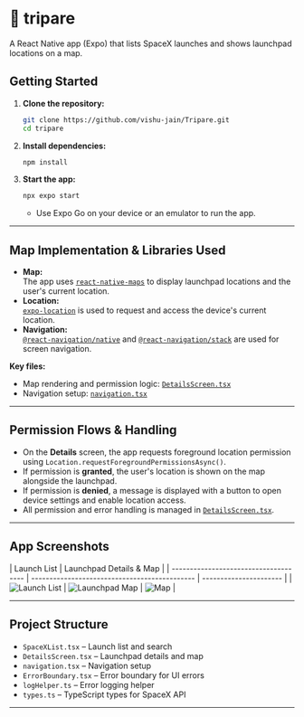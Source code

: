 # 🚀 tripare

A React Native app (Expo) that lists SpaceX launches and shows launchpad locations on a map.

## Getting Started

1. **Clone the repository:**

   ```sh
   git clone https://github.com/vishu-jain/Tripare.git
   cd tripare
   ```

2. **Install dependencies:**

   ```sh
   npm install
   ```

3. **Start the app:**
   ```sh
   npx expo start
   ```
   - Use Expo Go on your device or an emulator to run the app.

---

## Map Implementation & Libraries Used

- **Map:**  
  The app uses [`react-native-maps`](https://github.com/react-native-maps/react-native-maps) to display launchpad locations and the user's current location.
- **Location:**  
  [`expo-location`](https://docs.expo.dev/versions/latest/sdk/location/) is used to request and access the device's current location.
- **Navigation:**  
  [`@react-navigation/native`](https://reactnavigation.org/) and [`@react-navigation/stack`](https://reactnavigation.org/docs/stack-navigator/) are used for screen navigation.

**Key files:**

- Map rendering and permission logic: [`DetailsScreen.tsx`](DetailsScreen.tsx)
- Navigation setup: [`navigation.tsx`](navigation.tsx)

---

## Permission Flows & Handling

- On the **Details** screen, the app requests foreground location permission using `Location.requestForegroundPermissionsAsync()`.
- If permission is **granted**, the user's location is shown on the map alongside the launchpad.
- If permission is **denied**, a message is displayed with a button to open device settings and enable location access.
- All permission and error handling is managed in [`DetailsScreen.tsx`](DetailsScreen.tsx).

---

## App Screenshots

| Launch List                           | Launchpad Details & Map                       |
| ------------------------------------- | --------------------------------------------- | ---------------------- |
| ![Launch List](assets/SpaceXList.png) | ![Launchpad Map](assets/launchpadDetails.png) | ![Map](assets/map.png) |

---

## Project Structure

- `SpaceXList.tsx` – Launch list and search
- `DetailsScreen.tsx` – Launchpad details and map
- `navigation.tsx` – Navigation setup
- `ErrorBoundary.tsx` – Error boundary for UI errors
- `logHelper.ts` – Error logging helper
- `types.ts` – TypeScript types for SpaceX API

---

##
